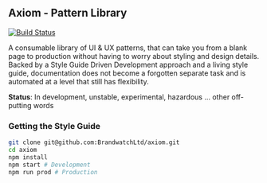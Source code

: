 ## Axiom - Pattern Library

[![Build Status](https://travis-ci.com/BrandwatchLtd/axiom.svg?token=1ejoq3JpxReLqRyzfSo2&branch=master)](https://travis-ci.com/BrandwatchLtd/axiom)

A consumable library of UI & UX patterns, that can take you from a blank page to production without having to worry about styling and design details. Backed by a Style Guide Driven Development approach and a living style guide, documentation does not become a forgotten separate task and is automated at a level that still has flexibility. 

**Status**: In development, unstable, experimental, hazardous ... other off-putting words 

### Getting the Style Guide 

```bash
git clone git@github.com:BrandwatchLtd/axiom.git
cd axiom 
npm install
npm start # Development
npm run prod # Production
```
